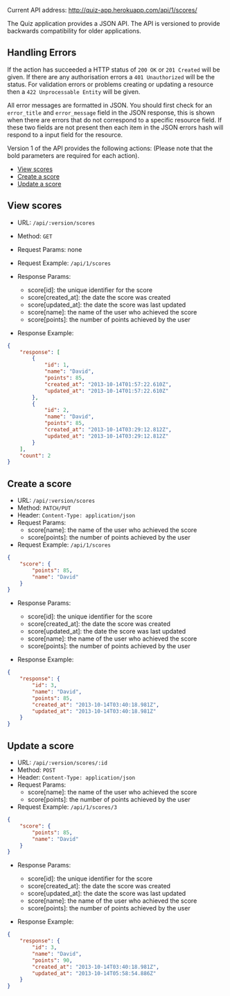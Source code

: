 Current API address: http://quiz-app.herokuapp.com/api/1/scores/

The Quiz application provides a JSON API. The API is versioned to provide backwards compatibility for older applications.

## Handling Errors

If the action has succeeded a HTTP status of `200 OK` or `201 Created` will be given. If there are any authorisation errors a `401 Unauthorized` will be the status. For validation errors or problems creating or updating a resource then a `422 Unprocessable Entity` will be given.

All error messages are formatted in JSON. You should first check for an `error_title` and `error_message` field in the JSON response, this is shown when there are errors that do not correspond to a specific resource field. If these two fields are not present then each item in the JSON errors hash will respond to a input field for the resource.

Version 1 of the API provides the following actions: (Please note that the bold parameters are required for each action).

* [View scores](#view-scores)
* [Create a score](#create-a-score)
* [Update a score](#update-a-score)

## <a name="view-scores" /> View scores

- URL: `/api/:version/scores`
- Method: `GET`
- Request Params: none
- Request Example: `/api/1/scores`

- Response Params:
  - score[id]: the unique identifier for the score
  - score[created_at]: the date the score was created
  - score[updated_at]: the date the score was last updated
  - score[name]: the name of the user who achieved the score
  - score[points]: the number of points achieved by the user

- Response Example:
```json
{
    "response": [
        {
            "id": 1,
            "name": "David",
            "points": 85,
            "created_at": "2013-10-14T01:57:22.610Z",
            "updated_at": "2013-10-14T01:57:22.610Z"
        },
        {
            "id": 2,
            "name": "David",
            "points": 85,
            "created_at": "2013-10-14T03:29:12.812Z",
            "updated_at": "2013-10-14T03:29:12.812Z"
        }
    ],
    "count": 2
}
```

## <a name="create-a-score" /> Create a score

- URL: `/api/:version/scores`
- Method: `PATCH/PUT`
- Header: `Content-Type: application/json`
- Request Params:
  - score[name]: the name of the user who achieved the score
  - score[points]: the number of points achieved by the user
- Request Example: `/api/1/scores`
```json
{
    "score": {
        "points": 85,
        "name": "David"
    }
}
```

- Response Params:
  - score[id]: the unique identifier for the score
  - score[created_at]: the date the score was created
  - score[updated_at]: the date the score was last updated
  - score[name]: the name of the user who achieved the score
  - score[points]: the number of points achieved by the user

- Response Example:
```json
{
    "response": {
        "id": 3,
        "name": "David",
        "points": 85,
        "created_at": "2013-10-14T03:40:18.981Z",
        "updated_at": "2013-10-14T03:40:18.981Z"
    }
}
```

## <a name="update-a-score" /> Update a score
- URL: `/api/:version/scores/:id`
- Method: `POST`
- Header: `Content-Type: application/json`
- Request Params:
  - score[name]: the name of the user who achieved the score
  - score[points]: the number of points achieved by the user
- Request Example: `/api/1/scores/3`
```json
{
    "score": {
        "points": 85,
        "name": "David"
    }
}
```

- Response Params:
  - score[id]: the unique identifier for the score
  - score[created_at]: the date the score was created
  - score[updated_at]: the date the score was last updated
  - score[name]: the name of the user who achieved the score
  - score[points]: the number of points achieved by the user

- Response Example:
```json
{
    "response": {
        "id": 3,
        "name": "David",
        "points": 90,
        "created_at": "2013-10-14T03:40:18.981Z",
        "updated_at": "2013-10-14T05:58:54.886Z"
    }
}
```